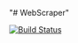 "# WebScraper" 

[![Build Status](https://travis-ci.com/tuanh610/WebScraper.svg?branch=master)](https://travis-ci.com/tuanh610/WebScraper)
